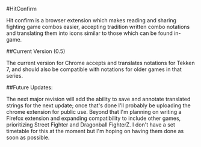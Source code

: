 #HitConfirm

Hit confirm is a browser extension which makes reading and sharing fighting game
combos easier, accepting tradition written combo notations and translating them
into icons similar to those which can be found in-game.

##Current Version (0.5)

The current version for Chrome accepts and translates notations for Tekken 7,
and should also be compatible with notations for older games in that series.

##Future Updates:

The next major revision will add the ability to save and annotate translated
strings for the next update; once that's done I'll probably be uploading the
chrome extension for public use. Beyond that I'm planning on writing a Firefox
extension and expanding compatibility to include other games, prioritizing
Street Fighter and Dragonball FighterZ. I don't have a set timetable for this
at the moment but I'm hoping on having them done as soon as possible. 
